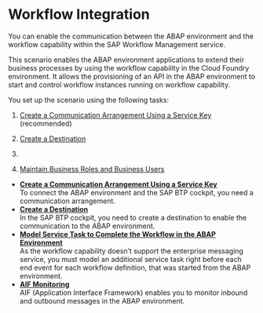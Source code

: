 <!-- loiob7931f7b42d5433987b9d3f30e2445fd -->

# Workflow Integration

You can enable the communication between the ABAP environment and the workflow capability within the SAP Workflow Management service.

This scenario enables the ABAP environment applications to extend their business processes by using the workflow capability in the Cloud Foundry environment. It allows the provisioning of an API in the ABAP environment to start and control workflow instances running on workflow capability.

You set up the scenario using the following tasks:

1.  [Create a Communication Arrangement Using a Service Key](Create_a_Communication_Arrangement_Using_a_Service_Key_e66e844.md) \(recommended\)

2.  [Create a Destination](Create_a_Destination_da60b99.md)

3.  

4.  [Maintain Business Roles and Business Users](Maintain_Business_Roles_and_Business_Users_cb058dc.md)


-   **[Create a Communication Arrangement Using a Service Key](Create_a_Communication_Arrangement_Using_a_Service_Key_e66e844.md "To connect the ABAP environment and the SAP BTP cockpit, you need a communication arrangement.")**  
To connect the ABAP environment and the SAP BTP cockpit, you need a communication arrangement.
-   **[Create a Destination](Create_a_Destination_da60b99.md "In the  SAP BTP cockpit, you need to create a destination to enable the communication to the ABAP environment.")**  
In the SAP BTP cockpit, you need to create a destination to enable the communication to the ABAP environment.
-   **[Model Service Task to Complete the Workflow in the ABAP Environment](Model_Service_Task_to_Complete_the_Workflow_in_the_ABAP_Environment_35f7822.md "As the workflow capability doesn’t support the enterprise messaging service, you must model an additional service task right before each
		end event for each workflow definition, that was started from the ABAP environment.")**  
As the workflow capability doesn’t support the enterprise messaging service, you must model an additional service task right before each end event for each workflow definition, that was started from the ABAP environment.
-   **[AIF Monitoring](AIF_Monitoring_95b6a4f.md "AIF (Application Interface Framework) enables you to monitor inbound and outbound messages in the ABAP environment.")**  
AIF \(Application Interface Framework\) enables you to monitor inbound and outbound messages in the ABAP environment.


